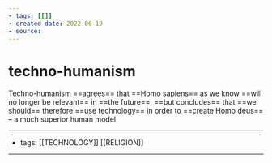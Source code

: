 ```yaml
---
- tags: [[]]
- created date: 2022-06-19
- source: 
---
```


# techno-humanism

Techno-humanism ==agrees== that ==Homo sapiens== as we know ==will no longer be relevant== in ==the future==, ==but concludes== that ==we should== therefore ==use technology== in order to ==create Homo deus== – a much superior human model

---
- tags: [[TECHNOLOGY]] [[RELIGION]]
---